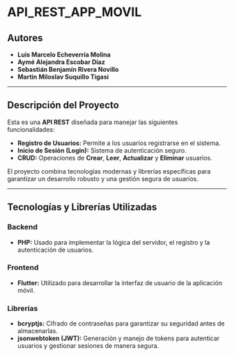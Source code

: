 # **API_REST_APP_MOVIL**

## **Autores**
- **Luis Marcelo Echeverría Molina**  
- **Aymé Alejandra Escobar Díaz**  
- **Sebastián Benjamín Rivera Novillo**  
- **Martin Miloslav Suquillo Tigasi**

---

## **Descripción del Proyecto**
Esta es una **API REST** diseñada para manejar las siguientes funcionalidades:

- **Registro de Usuarios:** Permite a los usuarios registrarse en el sistema.
- **Inicio de Sesión (Login):** Sistema de autenticación seguro.
- **CRUD:** Operaciones de **Crear**, **Leer**, **Actualizar** y **Eliminar** usuarios.

El proyecto combina tecnologías modernas y librerías específicas para garantizar un desarrollo robusto y una gestión segura de usuarios.

---

## **Tecnologías y Librerías Utilizadas**

### **Backend**
- **PHP:** Usado para implementar la lógica del servidor, el registro y la autenticación de usuarios.

### **Frontend**
- **Flutter:** Utilizado para desarrollar la interfaz de usuario de la aplicación móvil.

### **Librerías**
- **bcryptjs:** Cifrado de contraseñas para garantizar su seguridad antes de almacenarlas.
- **jsonwebtoken (JWT):** Generación y manejo de tokens para autenticar usuarios y gestionar sesiones de manera segura.
